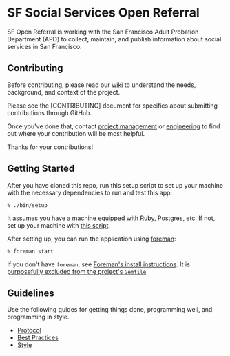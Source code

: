 # SF Social Services Open Referral

SF Open Referral is working
with the San Francisco Adult Probation Department (APD)
to collect, maintain, and publish
information about social services in San Francisco.

## Contributing

Before contributing, please read our [wiki]
to understand the needs, background, and context of the project.

Please see the [CONTRIBUTING] document for specifics about
submitting contributions through GitHub.

Once you've done that, contact [project management] or [engineering]
to find out where your contribution will be most helpful.

Thanks for your contributions!

[wiki]: https://github.com/sfbrigade/sf-openreferral/wiki
[project management]: https://github.com/aprilsteed
[engineering]: https://github.com/graysonwright

## Getting Started

After you have cloned this repo, run this setup script to set up your machine
with the necessary dependencies to run and test this app:

    % ./bin/setup

It assumes you have a machine equipped with Ruby, Postgres, etc. If not, set up
your machine with [this script].

[this script]: https://github.com/thoughtbot/laptop

After setting up, you can run the application using [foreman]:

    % foreman start

If you don't have `foreman`, see [Foreman's install instructions][foreman]. It
is [purposefully excluded from the project's `Gemfile`][exclude].

[foreman]: https://github.com/ddollar/foreman
[exclude]: https://github.com/ddollar/foreman/pull/437#issuecomment-41110407

## Guidelines

Use the following guides for getting things done, programming well, and
programming in style.

* [Protocol](http://github.com/thoughtbot/guides/blob/master/protocol)
* [Best Practices](http://github.com/thoughtbot/guides/blob/master/best-practices)
* [Style](http://github.com/thoughtbot/guides/blob/master/style)
